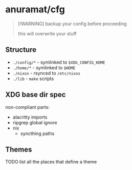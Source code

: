 # anuramat/cfg

> [!WARNING] backup your config before proceeding
>
> this will overwrite your stuff

## Structure

- `./config/*` - symlinked to `$XDG_CONFIG_HOME`
- `./home/*` - symlinked to `$HOME`
- `./nixos` - rsynced to `/etc/nixos`
- `./lib` - `make` scripts

## XDG base dir spec

non-compliant parts:

- alacritty imports
- ripgrep global ignore
- nix
  - syncthing paths

## Themes

TODO list all the places that define a theme
